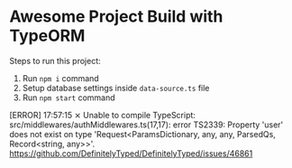 # Awesome Project Build with TypeORM

Steps to run this project:

1. Run `npm i` command
2. Setup database settings inside `data-source.ts` file
3. Run `npm start` command


[ERROR] 17:57:15 ⨯ Unable to compile TypeScript:
src/middlewares/authMiddlewares.ts(17,17): error TS2339: Property 'user' does not exist on type 'Request<ParamsDictionary, any, any, ParsedQs, Record<string, any>>'.
https://github.com/DefinitelyTyped/DefinitelyTyped/issues/46861
